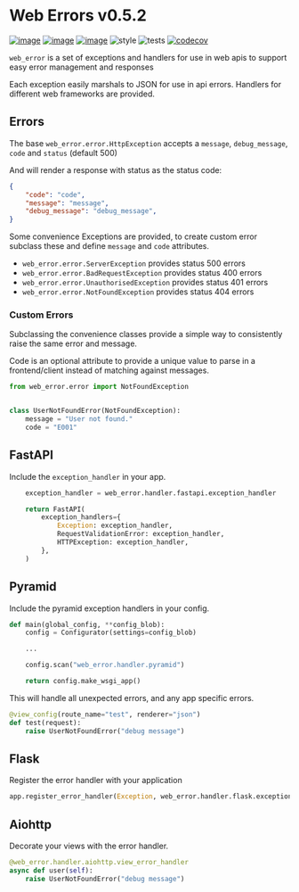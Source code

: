# Web Errors v0.5.2
[![image](https://img.shields.io/pypi/v/web_error.svg)](https://pypi.org/project/web_error/)
[![image](https://img.shields.io/pypi/l/web_error.svg)](https://pypi.org/project/web_error/)
[![image](https://img.shields.io/pypi/pyversions/web_error.svg)](https://pypi.org/project/web_error/)
![style](https://github.com/EdgyEdgemond/web-error/workflows/style/badge.svg)
![tests](https://github.com/EdgyEdgemond/web-error/workflows/tests/badge.svg)
[![codecov](https://codecov.io/gh/EdgyEdgemond/web-error/branch/master/graph/badge.svg)](https://codecov.io/gh/EdgyEdgemond/web-error)

`web_error` is a set of exceptions and handlers for use in web apis to support easy error management and responses

Each exception easily marshals to JSON for use in api errors. Handlers for different web frameworks are provided.


## Errors

The base `web_error.error.HttpException` accepts a `message`, `debug_message`, `code` and `status` (default 500)

And will render a response with status as the status code:

```json
{
    "code": "code",
    "message": "message",
    "debug_message": "debug_message",
}
```

Some convenience Exceptions are provided, to create custom error subclass these
and define `message` and `code` attributes.

* `web_error.error.ServerException` provides status 500 errors
* `web_error.error.BadRequestException` provides status 400 errors
* `web_error.error.UnauthorisedException` provides status 401 errors
* `web_error.error.NotFoundException` provides status 404 errors

### Custom Errors

Subclassing the convenience classes provide a simple way to consistently raise the same error
and message.

Code is an optional attribute to provide a unique value to parse in a frontend/client instead of
matching against messages.

```python
from web_error.error import NotFoundException


class UserNotFoundError(NotFoundException):
    message = "User not found."
    code = "E001"
```


## FastAPI

Include the `exception_handler` in your app.

```python
    exception_handler = web_error.handler.fastapi.exception_handler

    return FastAPI(
        exception_handlers={
            Exception: exception_handler,
            RequestValidationError: exception_handler,
            HTTPException: exception_handler,
        },
    )
```
## Pyramid

Include the pyramid exception handlers in your config.

```python
def main(global_config, **config_blob):
    config = Configurator(settings=config_blob)

    ...

    config.scan("web_error.handler.pyramid")

    return config.make_wsgi_app()
```

This will handle all unexpected errors, and any app specific errors.

```python
@view_config(route_name="test", renderer="json")
def test(request):
    raise UserNotFoundError("debug message")
```


## Flask

Register the error handler with your application

```python
app.register_error_handler(Exception, web_error.handler.flask.exception_handler)
```

## Aiohttp

Decorate your views with the error handler.

```python
@web_error.handler.aiohttp.view_error_handler
async def user(self):
    raise UserNotFoundError("debug message")
```
